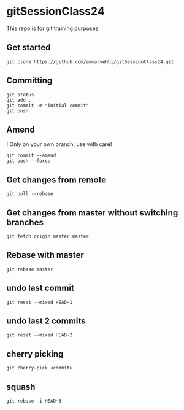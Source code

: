 # gitSessionClass24


This repo is for git training purposes

## Get started
```
git clone https://github.com/ammarvehbi/gitSessionClass24.git
```

## Committing
```
git status
git add .
git commit -m "initial commit"
git push
```

## Amend
! Only on your own branch, use with care!
```
git commit --amend
git push --force
```
## Get changes from remote
```
git pull --rebase
```
## Get changes from master without switching branches
```
git fetch origin master:master
```
## Rebase with master
```
git rebase master
```
## undo last commit
```
git reset --mixed HEAD~1
```
## undo last 2 commits
```
git reset --mixed HEAD~2
```
## cherry picking
```
git cherry-pick <commit>
```
## squash
```
git rebase -i HEAD~3
```
